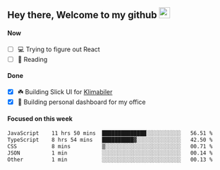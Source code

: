 ## Hey there, Welcome to my github <img src="https://media.giphy.com/media/hvRJCLFzcasrR4ia7z/giphy.gif" width="25px">

#### Now
- [ ] 💻 Trying to figure out React
- [ ] 📕 Reading

#### Done
- [x] ☘️ Building Slick UI for [Klimabiler](https://klimabiler.dk)
- [x] 🚀 Building personal dashboard for my office
 
 #### Focused on this week
<!--START_SECTION:waka-->

```txt
JavaScript    11 hrs 50 mins  ██████████████░░░░░░░░░░░   56.51 %
TypeScript    8 hrs 54 mins   ██████████▓░░░░░░░░░░░░░░   42.50 %
CSS           8 mins          ▒░░░░░░░░░░░░░░░░░░░░░░░░   00.71 %
JSON          1 min           ░░░░░░░░░░░░░░░░░░░░░░░░░   00.14 %
Other         1 min           ░░░░░░░░░░░░░░░░░░░░░░░░░   00.13 %
```

<!--END_SECTION:waka-->

